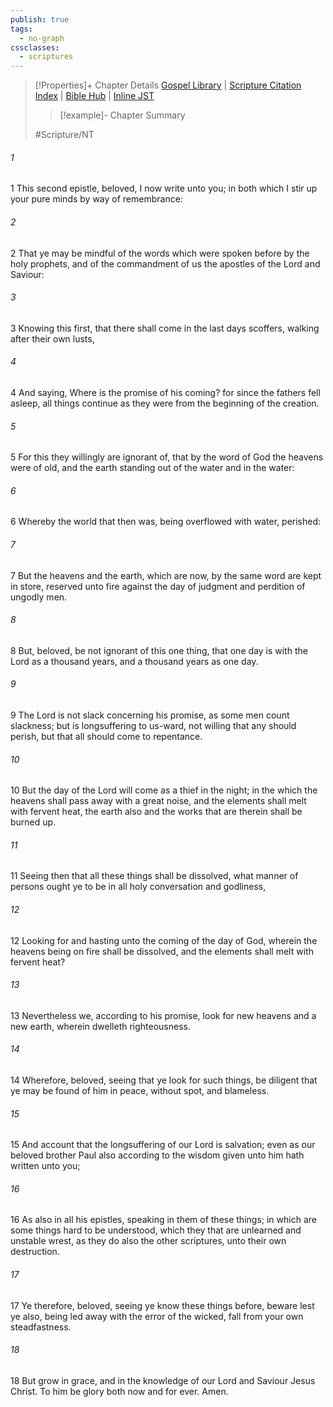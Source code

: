 ```yaml
---
publish: true
tags:
  - no-graph
cssclasses:
  - scriptures
---
```

>[!Properties]+ Chapter Details
>[Gospel Library](https://churchofjesuschrist.org/study/scriptures/nt/2-pet/3?lang=eng)    |    [Scripture Citation Index](https://scriptures.byu.edu/#0a103::c0a103)    |    [Bible Hub](https://biblehub.com/2_peter/3.htm)    |    [Inline JST](https://scripturetoolbox.com/html/ic/2Peter/3.html)
>>[!example]- Chapter Summary
>> 
> 
>
>#Scripture/NT
###### 1
1 This second epistle, beloved, I now write unto you; in both which I stir up your pure minds by way of remembrance:
###### 2
2 That ye may be mindful of the words which were spoken before by the holy prophets, and of the commandment of us the apostles of the Lord and Saviour:
###### 3
3 Knowing this first, that there shall come in the last days scoffers, walking after their own lusts,
###### 4
4 And saying, Where is the promise of his coming? for since the fathers fell asleep, all things continue as they were from the beginning of the creation.
###### 5
5 For this they willingly are ignorant of, that by the word of God the heavens were of old, and the earth standing out of the water and in the water:
###### 6
6 Whereby the world that then was, being overflowed with water, perished:
###### 7
7 But the heavens and the earth, which are now, by the same word are kept in store, reserved unto fire against the day of judgment and perdition of ungodly men.
###### 8
8 But, beloved, be not ignorant of this one thing, that one day is with the Lord as a thousand years, and a thousand years as one day.
###### 9
9 The Lord is not slack concerning his promise, as some men count slackness; but is longsuffering to us-ward, not willing that any should perish, but that all should come to repentance.
###### 10
10 But the day of the Lord will come as a thief in the night; in the which the heavens shall pass away with a great noise, and the elements shall melt with fervent heat, the earth also and the works that are therein shall be burned up.
###### 11
11 Seeing then that all these things shall be dissolved, what manner of persons ought ye to be in all holy conversation and godliness,
###### 12
12 Looking for and hasting unto the coming of the day of God, wherein the heavens being on fire shall be dissolved, and the elements shall melt with fervent heat?
###### 13
13 Nevertheless we, according to his promise, look for new heavens and a new earth, wherein dwelleth righteousness.
###### 14
14 Wherefore, beloved, seeing that ye look for such things, be diligent that ye may be found of him in peace, without spot, and blameless.
###### 15
15 And account that the longsuffering of our Lord is salvation; even as our beloved brother Paul also according to the wisdom given unto him hath written unto you;
###### 16
16 As also in all his epistles, speaking in them of these things; in which are some things hard to be understood, which they that are unlearned and unstable wrest, as they do also the other scriptures, unto their own destruction.
###### 17
17 Ye therefore, beloved, seeing ye know these things before, beware lest ye also, being led away with the error of the wicked, fall from your own steadfastness.
###### 18
18 But grow in grace, and in the knowledge of our Lord and Saviour Jesus Christ. To him be glory both now and for ever. Amen.
